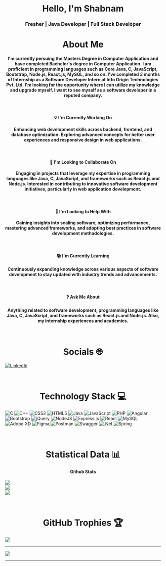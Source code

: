 <h1 align="center">Hello, I'm Shabnam</h1>
<h3 align="center">Fresher | Java Developer | Full Stack Developer </h3>

<h1 align="center">About Me</h1>

<h4 align="center">I'm currently persuing the Masters Degree in Computer Application and have completed Bachelor's degree in Computer Application.
I am proficient in programming languages such as Core Java, C, JavaScript, Bootstrap, Node.js, React.js, MySQL, and so on.
I've completed 3 months of Internship as a Software Developer Intern at Info Origin Technologies Pvt. Ltd.
I'm looking for the opportunity where I can utilize my knowledge and upgrade myself. I want to see myself as a software developer in a reputed company.</h4>
<br>

<h4 align="center">💡 I'm Currently Working On</h4>
<h4 align="center">Enhancing web development skills across backend, frontend, and database optimization. Exploring advanced concepts for better user experiences and responsive design in web applications.</h4>
<br>

<h4 align="center">🤝 I'm Looking to Collaborate On</h4>
<h4 align="center">Engaging in projects that leverage my expertise in programming languages like Java, C, JavaScript, and frameworks such as React.js and Node.js. Interested in contributing to innovative software development initiatives, particularly in web application development.</h4>
<br>

<h4 align="center">🚀 I'm Looking to Help With</h4>
<h4 align="center">Gaining insights into scaling software, optimizing performance, mastering advanced frameworks, and adopting best practices in software development methodologies.</h4>
<br>

<h4 align="center">📚 I'm Currently Learning</h4>
<h4 align="center">Continuously expanding knowledge across various aspects of software development to stay updated with industry trends and advancements.</h4>
<br>

<h4 align="center">❓ Ask Me About</h4>
<h4 align="center">Anything related to software development, programming languages like Java, C, JavaScript, and frameworks such as React.js and Node.js. Also, my internship experiences and academics.</h4>
<br>



<h1 align="center"> Socials 🌐  </h1>

[![LinkedIn](https://img.shields.io/badge/LinkedIn-%230077B5.svg?logo=linkedin&logoColor=white)](https://linkedin.com/in/shabnamsakhre)


<br>
<h1 align="center">Technology Stack 💻  </h1>

![C](https://img.shields.io/badge/c-%2300599C.svg?style=for-the-badge&logo=c&logoColor=white)
![C++](https://img.shields.io/badge/c++-%2300599C.svg?style=for-the-badge&logo=c%2B%2B&logoColor=white)
![CSS3](https://img.shields.io/badge/css3-%231572B6.svg?style=for-the-badge&logo=css3&logoColor=white)
![HTML5](https://img.shields.io/badge/html5-%23E34F26.svg?style=for-the-badge&logo=html5&logoColor=white)
![Java](https://img.shields.io/badge/java-%23ED8B00.svg?style=for-the-badge&logo=openjdk&logoColor=white)
![JavaScript](https://img.shields.io/badge/javascript-%23323330.svg?style=for-the-badge&logo=javascript&logoColor=%23F7DF1E)
![PHP](https://img.shields.io/badge/php-%23777BB4.svg?style=for-the-badge&logo=php&logoColor=white)
![Angular](https://img.shields.io/badge/angular-%23DD0031.svg?style=for-the-badge&logo=angular&logoColor=white)
![Bootstrap](https://img.shields.io/badge/bootstrap-%238511FA.svg?style=for-the-badge&logo=bootstrap&logoColor=white)
![jQuery](https://img.shields.io/badge/jquery-%230769AD.svg?style=for-the-badge&logo=jquery&logoColor=white)
![NodeJS](https://img.shields.io/badge/node.js-6DA55F?style=for-the-badge&logo=node.js&logoColor=white)
![Express.js](https://img.shields.io/badge/express.js-%23404d59.svg?style=for-the-badge&logo=express&logoColor=%2361DAFB)
![React](https://img.shields.io/badge/react-%2320232a.svg?style=for-the-badge&logo=react&logoColor=%2361DAFB)
![MySQL](https://img.shields.io/badge/mysql-%2300000f.svg?style=for-the-badge&logo=mysql&logoColor=white)
![Adobe XD](https://img.shields.io/badge/Adobe%20XD-470137?style=for-the-badge&logo=Adobe%20XD&logoColor=#FF61F6)
![Figma](https://img.shields.io/badge/figma-%23F24E1E.svg?style=for-the-badge&logo=figma&logoColor=white)
![Postman](https://img.shields.io/badge/Postman-FF6C37?style=for-the-badge&logo=postman&logoColor=white)
![Swagger](https://img.shields.io/badge/-Swagger-%23Clojure?style=for-the-badge&logo=swagger&logoColor=white)
![.Net](https://img.shields.io/badge/.NET-5C2D91?style=for-the-badge&logo=.net&logoColor=white)
![Spring](https://img.shields.io/badge/spring-%236DB33F.svg?style=for-the-badge&logo=spring&logoColor=white)


<br>
  
<h1 align="center"> Statistical Data 📊 </h1>

<h4 align="center">Github Stats</h4>
<p align="center">
  
  ![](https://github-readme-stats.vercel.app/api?username=shabnamsakhre&theme=dark&hide_border=false&include_all_commits=false&count_private=false)<br/>
  ![](https://github-readme-streak-stats.herokuapp.com/?user=shabnamsakhre&theme=dark&hide_border=false)<br/>
  ![](https://github-readme-stats.vercel.app/api/top-langs/?username=shabnamsakhre&theme=dark&hide_border=false&include_all_commits=false&count_private=false&layout=compact)
</p>

<br>
<h1 align="center">GitHub Trophies 🏆 </h1>

![](https://github-profile-trophy.vercel.app/?username=shabnamsakhre&theme=radical&no-frame=false&no-bg=false&margin-w=4)

---
[![](https://visitcount.itsvg.in/api?id=shabnamsakhre&icon=0&color=0)](https://visitcount.itsvg.in)
<hr>
